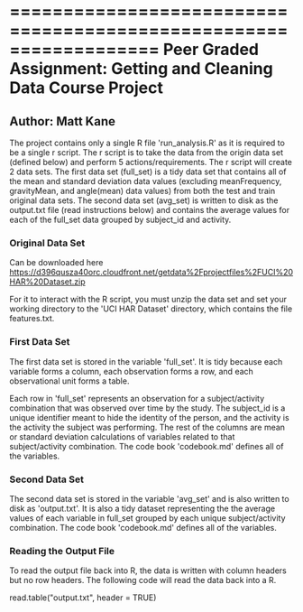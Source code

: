 ==================================================================
Peer Graded Assignment: Getting and Cleaning Data Course Project
==================================================================
Author: Matt Kane
------------------------------------------------------------------

The project contains only a single R file 'run_analysis.R' as it is required to be a 
single r script.  The r script is to take the data from the origin data set (defined below)
and perform 5 actions/requirements.  The r script will create 2 data sets.  The
first data set (full_set) is a tidy data set that contains all of the mean and standard
deviation data values (excluding meanFrequency, gravityMean, and angle(mean) data values)
from both the test and train original data sets.  The second data set (avg_set) is written
to disk as the output.txt file (read instructions below) and contains the average values
for each of the full_set data grouped by subject_id and activity.

### Original Data Set ###
Can be downloaded here
https://d396qusza40orc.cloudfront.net/getdata%2Fprojectfiles%2FUCI%20HAR%20Dataset.zip

For it to interact with the R script, you must unzip the data set and set your working
directory to the 'UCI HAR Dataset' directory, which contains the file features.txt.

### First Data Set ###
The first data set is stored in the variable 'full_set'.  It is tidy because each variable
forms a column, each observation forms a row, and each observational unit forms a table.

Each row in 'full_set' represents an observation for a subject/activity combination that was
observed over time by the study.  The subject_id is a unique identifier meant to hide the 
identity of the person, and the activity is the activity the subject was performing.  The 
rest of the columns are mean or standard deviation calculations of variables related to 
that subject/activity combination.  The code book 'codebook.md' defines all of the variables.

### Second Data Set ###
The second data set is stored in the variable 'avg_set' and is also written to disk as 
'output.txt'.  It is also a tidy dataset representing the the average values of each variable
in full_set grouped by each unique subject/activity combination.  The code book 'codebook.md'
defines all of the variables.

### Reading the Output File
To read the output file back into R, the data is written with column headers but no row headers.
The following code will read the data back into a R.

read.table("output.txt", header = TRUE)